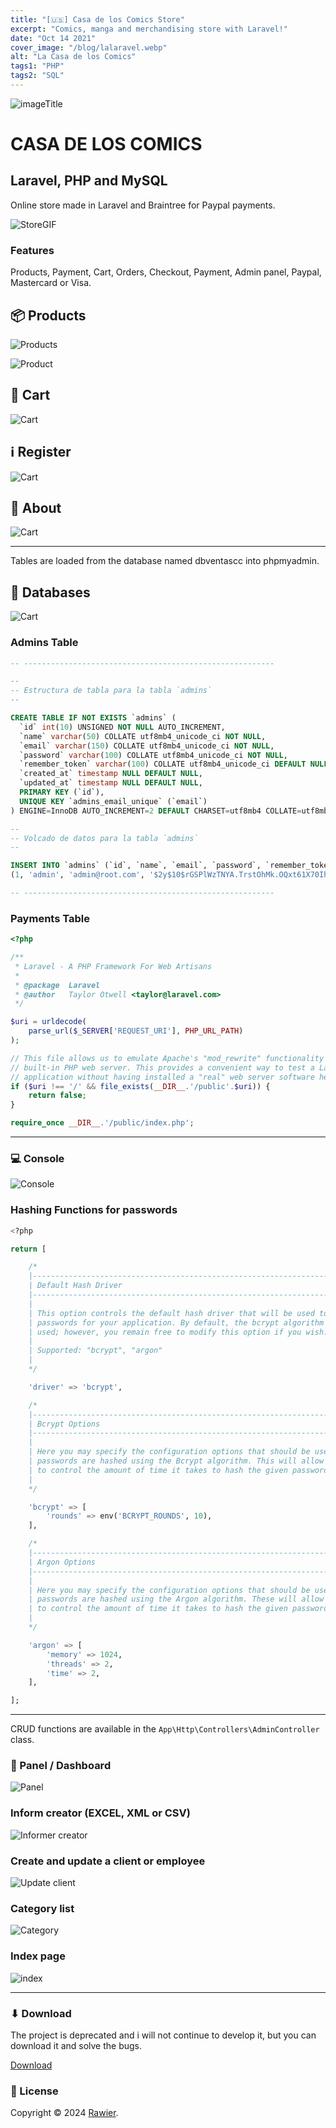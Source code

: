 ```yaml
---
title: "[🇺🇸] Casa de los Comics Store"
excerpt: "Comics, manga and merchandising store with Laravel!"
date: "Oct 14 2021"
cover_image: "/blog/lalaravel.webp"
alt: "La Casa de los Comics"
tags1: "PHP"
tags2: "SQL"
---
```


![imageTitle](https://i.ibb.co/f4TJcSD/casacomics.png)

# CASA DE LOS COMICS

## Laravel, PHP and MySQL

Online store made in Laravel and Braintree for Paypal payments.

![StoreGIF](https://i.imgur.com/GaOgDrE.gif)

### Features

Products, Payment, Cart, Orders, Checkout, Payment, Admin panel, Paypal, Mastercard or Visa.

## 📦 Products

![Products](https://i.imgur.com/wAEz6UJ.jpg)

![Product](https://i.imgur.com/3omPNj5.jpg)

## 🛒 Cart

![Cart](https://i.imgur.com/0Pu4B4U.jpg)

## ℹ️ Register

![Cart](https://i.imgur.com/ZGpxdHz.jpeg)

## 💁 About

![Cart](https://i.imgur.com/uovdT1p.jpeg)

---

Tables are loaded from the database named dbventascc into phpmyadmin.

## 🏨 Databases

![Cart](https://i.imgur.com/Abyk012.jpeg)

### Admins Table

```sql
-- --------------------------------------------------------

--
-- Estructura de tabla para la tabla `admins`
--

CREATE TABLE IF NOT EXISTS `admins` (
  `id` int(10) UNSIGNED NOT NULL AUTO_INCREMENT,
  `name` varchar(50) COLLATE utf8mb4_unicode_ci NOT NULL,
  `email` varchar(150) COLLATE utf8mb4_unicode_ci NOT NULL,
  `password` varchar(100) COLLATE utf8mb4_unicode_ci NOT NULL,
  `remember_token` varchar(100) COLLATE utf8mb4_unicode_ci DEFAULT NULL,
  `created_at` timestamp NULL DEFAULT NULL,
  `updated_at` timestamp NULL DEFAULT NULL,
  PRIMARY KEY (`id`),
  UNIQUE KEY `admins_email_unique` (`email`)
) ENGINE=InnoDB AUTO_INCREMENT=2 DEFAULT CHARSET=utf8mb4 COLLATE=utf8mb4_unicode_ci;

--
-- Volcado de datos para la tabla `admins`
--

INSERT INTO `admins` (`id`, `name`, `email`, `password`, `remember_token`, `created_at`, `updated_at`) VALUES
(1, 'admin', 'admin@root.com', '$2y$10$rGSPlWzTNYA.TrstOhMk.OQxt61X70IhN6ekvk328hFEEEMJIGMby', 'am6MEUQjGTeNmjnASaeBKpzbyrOfqPM39BK7qp0zaC0axXJncsvoUeXXaV8P', '2021-05-03 08:12:39', '2021-05-03 08:12:39');

-- --------------------------------------------------------
```

### Payments Table

```php
<?php

/**
 * Laravel - A PHP Framework For Web Artisans
 *
 * @package  Laravel
 * @author   Taylor Otwell <taylor@laravel.com>
 */

$uri = urldecode(
    parse_url($_SERVER['REQUEST_URI'], PHP_URL_PATH)
);

// This file allows us to emulate Apache's "mod_rewrite" functionality from the
// built-in PHP web server. This provides a convenient way to test a Laravel
// application without having installed a "real" web server software here.
if ($uri !== '/' && file_exists(__DIR__.'/public'.$uri)) {
    return false;
}

require_once __DIR__.'/public/index.php';

```

---

### 💻 Console

![Console](https://i.imgur.com/mdeSN2n.jpeg)

### Hashing Functions for passwords

```sql
<?php

return [

    /*
    |--------------------------------------------------------------------------
    | Default Hash Driver
    |--------------------------------------------------------------------------
    |
    | This option controls the default hash driver that will be used to hash
    | passwords for your application. By default, the bcrypt algorithm is
    | used; however, you remain free to modify this option if you wish.
    |
    | Supported: "bcrypt", "argon"
    |
    */

    'driver' => 'bcrypt',

    /*
    |--------------------------------------------------------------------------
    | Bcrypt Options
    |--------------------------------------------------------------------------
    |
    | Here you may specify the configuration options that should be used when
    | passwords are hashed using the Bcrypt algorithm. This will allow you
    | to control the amount of time it takes to hash the given password.
    |
    */

    'bcrypt' => [
        'rounds' => env('BCRYPT_ROUNDS', 10),
    ],

    /*
    |--------------------------------------------------------------------------
    | Argon Options
    |--------------------------------------------------------------------------
    |
    | Here you may specify the configuration options that should be used when
    | passwords are hashed using the Argon algorithm. These will allow you
    | to control the amount of time it takes to hash the given password.
    |
    */

    'argon' => [
        'memory' => 1024,
        'threads' => 2,
        'time' => 2,
    ],

];
```

---

CRUD functions are available in the `App\Http\Controllers\AdminController` class.

### 🍏 Panel / Dashboard

![Panel](https://i.imgur.com/tjP4fUK.jpeg)

### Inform creator (EXCEL, XML or CSV)

![Informer creator](https://i.imgur.com/CEHGtaz.jpeg)

### Create and update a client or employee

![Update client](https://i.imgur.com/Uqew5jR.jpeg)

### Category list

![Category](https://i.imgur.com/VCgfsgQ.jpeg)

### Index page

![index](https://i.imgur.com/SWrm6qw.jpeg)

---

### ⬇ Download

The project is deprecated and i will not continue to develop it, but you can download it and solve the bugs.

[Download](https://www.mediafire.com/file/o1mz1wkf2cuq6nt/CC.zip/file)

### 📝 License

Copyright © 2024 [Rawier](https://rawier.vercel.app).
